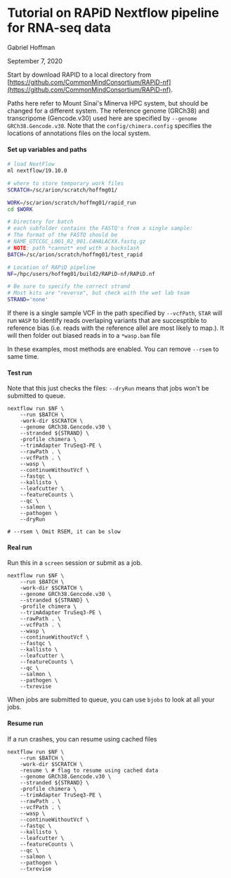 
# Tutorial on RAPiD Nextflow pipeline for RNA-seq data
Gabriel Hoffman

September 7, 2020

Start by download RAPID to a local directory from [https://github.com/CommonMindConsortium/RAPiD-nf](https://github.com/CommonMindConsortium/RAPiD-nf).

Paths here refer to Mount Sinai's Minerva HPC system, but should be changed for a different system. The reference genome (GRCh38) and transcripome (Gencode.v30) used here are specified by `--genome GRCh38.Gencode.v30`.  Note that the `config/chimera.config` specifies the locations of annotations files on the local system.

#### Set up variables and paths

```bash
# load NextFlow
ml nextflow/19.10.0

# where to store temporary work files
SCRATCH=/sc/arion/scratch/hoffmg01/

WORK=/sc/arion/scratch/hoffmg01/rapid_run
cd $WORK

# Directory for batch
# each subfolder contains the FASTQ's from a single sample:
# The format of the FASTQ should be
# NAME_GTCCGC_L001_R2_001.C4HALACXX.fastq.gz
# NOTE: path *cannot* end with a backslash
BATCH=/sc/arion/scratch/hoffmg01/test_rapid

# Location of RAPiD pipeline
NF=/hpc/users/hoffmg01/build2/RAPiD-nf/RAPiD.nf

# Be sure to specify the correct strand
# Most kits are "reverse", but check with the wet lab team
STRAND='none'
```
If there is a single sample VCF in the path specified by `--vcfPath`, `STAR` will run `WASP` to identify reads overlaping variants that are succesptible to reference bias (i.e. reads with the reference allel are most likely to map.). It will then folder out biased reads in to a `*wasp.bam` file

In these examples, most methods are enabled.  You can remove `--rsem` to same time.


#### Test run
Note that this just checks the files: `--dryRun` means that jobs won't be submitted to queue.

```shell
nextflow run $NF \
	--run $BATCH \
	-work-dir $SCRATCH \
	--genome GRCh38.Gencode.v30 \
	--stranded ${STRAND} \
	-profile chimera \
	--trimAdapter TruSeq3-PE \
	--rawPath . \
	--vcfPath . \
	--wasp \
	--continueWithoutVcf \
	--fastqc \
	--kallisto \
	--leafcutter \
	--featureCounts \
	--qc \
	--salmon \
	--pathogen \
	--dryRun 
	
# --rsem \ Omit RSEM, it can be slow
```

#### Real run
Run this in a `screen` session or submit as a job.

```shell
nextflow run $NF \
	--run $BATCH \
	-work-dir $SCRATCH \
	--genome GRCh38.Gencode.v30 \
	--stranded ${STRAND} \
	-profile chimera \
	--trimAdapter TruSeq3-PE \
	--rawPath . \
	--vcfPath . \
	--wasp \
	--continueWithoutVcf \
	--fastqc \
	--kallisto \
	--leafcutter \
	--featureCounts \
	--qc \
	--salmon \
	--pathogen \
	--txrevise 
```

When jobs are submitted to queue, you can use `bjobs` to look at all your jobs.


#### Resume run
If a run crashes, you can resume using cached files

```shell
nextflow run $NF \
	--run $BATCH \
	-work-dir $SCRATCH \
	-resume \ # flag to resume using cached data
	--genome GRCh38.Gencode.v30 \
	--stranded ${STRAND} \
	-profile chimera \
	--trimAdapter TruSeq3-PE \
	--rawPath . \
	--vcfPath . \
	--wasp \
	--continueWithoutVcf \
	--fastqc \
	--kallisto \
	--leafcutter \
	--featureCounts \
	--qc \
	--salmon \
	--pathogen \
	--txrevise 
```



<!---
setfacl -m u:wangy33:rwx /sc/arion/scratch/hoffmg01/test_rapid/
--->



